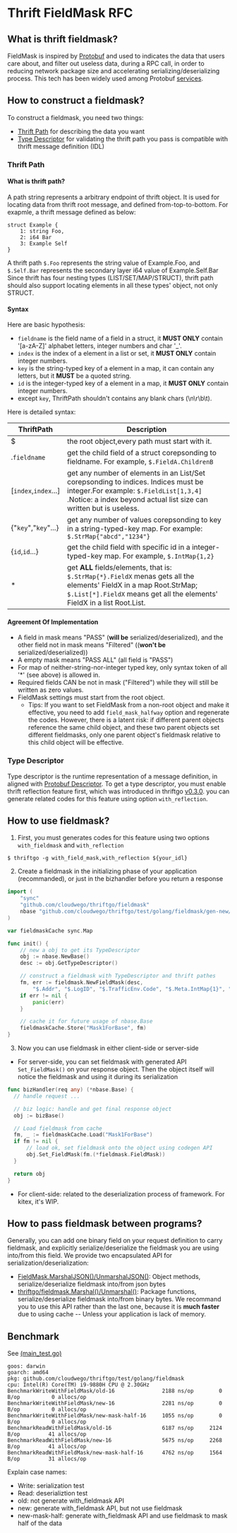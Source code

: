 <!--
 Copyright 2023 CloudWeGo Authors
 
 Licensed under the Apache License, Version 2.0 (the "License");
 you may not use this file except in compliance with the License.
 You may obtain a copy of the License at
 
     http://www.apache.org/licenses/LICENSE-2.0
 
 Unless required by applicable law or agreed to in writing, software
 distributed under the License is distributed on an "AS IS" BASIS,
 WITHOUT WARRANTIES OR CONDITIONS OF ANY KIND, either express or implied.
 See the License for the specific language governing permissions and
 limitations under the License.
-->
# Thrift FieldMask RFC

## What is thrift fieldmask?
FieldMask is inspired by [Protobuf](https://protobuf.dev/reference/protobuf/google.protobuf/#field-mask) and used to indicates the data that users care about, and filter out useless data, during a RPC call, in order to reducing network package size and accelerating serializing/deserializing process. This tech has been widely used among Protobuf [services](https://netflixtechblog.com/practical-api-design-at-netflix-part-1-using-protobuf-fieldmask-35cfdc606518).

## How to construct a fieldmask?
To construct a fieldmask, you need two things: 
 - [Thrift Path](#thrift-path) for describing the data you want
 - [Type Descriptor](#type-descriptor) for validating the thrift path you pass is compatible with thrift message definition (IDL)

### Thrift Path

#### What is thrift path?
A path string represents a arbitrary endpoint of thrift object. It is used for locating data from thrift root message, and defined from-top-to-bottom.
For exapmle, a thrift message defined as below:
```thrift
struct Example {
    1: string Foo,
    2: i64 Bar
    3: Example Self
}
```
A thrift path `$.Foo` represents the string value of Example.Foo, and `$.Self.Bar` represents the secondary layer i64 value of Example.Self.Bar
Since thrift has four nesting types (LIST/SET/MAP/STRUCT), thrift path should also support locating elements in all these types' object, not only STRUCT.

#### Syntax
Here are basic hypothesis:
- `fieldname` is the field name of a field in a struct, it **MUST ONLY** contain '[a-zA-Z]' alphabet letters, integer numbers and char '_'.
- `index` is the index of a element in a list or set, it **MUST ONLY** contain integer numbers.
- `key` is the string-typed key of a element in a map, it can contain any letters, but it **MUST** be a quoted string.
- `id` is the integer-typed key of a element in a map, it **MUST ONLY** contain integer numbers.
- except `key`, ThriftPath shouldn't contains any blank chars (\n\r\b\t).

Here is detailed syntax:
<!--StartFragment--><byte-sheet-html-origin data-id="1700208276535" data-version="4" data-is-embed="true" data-grid-line-hidden="false" data-copy-type="col">
ThriftPath | Description
-- | --
$ | the root object,every path must start with it.
.`fieldname` | get the child field of a struct corepsonding to fieldname. For example, `$.FieldA.ChildrenB`
[`index`,`index`...] | get any number of elements in an List/Set corepsonding to indices. Indices must be integer.For example: `$.FieldList[1,3,4]` .Notice: a index beyond actual list size can written but is useless.
{"`key`","`key`"...} | get any number of values corepsonding to key in a string-typed-key map. For example: `$.StrMap{"abcd","1234"}` 
{`id`,`id`...} | get the child field with specific id in a integer-typed-key map. For example, `$.IntMap{1,2}` 
\* | get **ALL** fields/elements, that is: `$.StrMap{*}.FieldX` menas gets all the elements' FieldX in a map Root.StrMap; `$.List[*].FieldX` means get all the elements' FieldX in a list Root.List. 
</byte-sheet-html-origin><!--EndFragment-->

#### Agreement Of Implementation
- A field in mask means "PASS" (**will be** serialized/deserialized),  and the other field not in mask means "Filtered" ((**won't be** serialized/deserialized))
- A empty mask means "PASS ALL" (all field is "PASS")
- For map of neither-string-nor-integer typed key, only syntax token of all '*' (see above) is allowed in.
- Required fields CAN be not in mask ("Filtered") while they will still be written as zero values.
- FieldMask settings must start from the root object.
  - Tips: If you want to set FieldMask from a non-root object and make it effective, you need to add `field_mask_halfway` option and regenerate the codes. However, there is a latent risk: if different parent objects reference the same child object, and these two parent objects set different fieldmasks, only one parent object's fieldmask relative to this child object will be effective.

### Type Descriptor
Type descriptor is the runtime representation of a message definition, in aligned with [Protobuf Descriptor](https://github.com/protocolbuffers/protobuf/blob/main/src/google/protobuf/descriptor.proto). To get a type descriptor, you must enable thrift reflection feature first, which was introduced in thriftgo [v0.3.0](https://github.com/cloudwego/thriftgo/pull/83). you can generate related codes for this feature using option `with_reflection`.

## How to use fieldmask?
1. First, you must generates codes for this feature using two options `with_fieldmask` and `with_reflection`
```
$ thriftgo -g with_field_mask,with_reflection ${your_idl}
```
2. Create a fieldmask in the initializing phase of your application (recommanded), or just in the bizhandler before you return a response
```go
import (
	"sync"
	"github.com/cloudwego/thriftgo/fieldmask"
	nbase "github.com/cloudwego/thriftgo/test/golang/fieldmask/gen-new/base"
)

var fieldmaskCache sync.Map

func init() {
	// new a obj to get its TypeDescriptor
	obj := nbase.NewBase()
    desc := obj.GetTypeDescriptor()

	// construct a fieldmask with TypeDescriptor and thrift pathes
	fm, err := fieldmask.NewFieldMask(desc,
		"$.Addr", "$.LogID", "$.TrafficEnv.Code", "$.Meta.IntMap{1}", "$.Meta.StrMap{\"1234\"}", "$.Meta.List[1]", "$.Meta.Set[1]")
	if err != nil {
		panic(err)
	}

	// cache it for future usage of nbase.Base
	fieldmaskCache.Store("Mask1ForBase", fm)
}
```
3. Now you can use fieldmask in either client-side or server-side
  - For server-side, you can set fieldmask with generated API `Set_FieldMask()` on your response object. Then the object itself will notice the fieldmask and using it during its serialization
  ```go
  func bizHandler(req any) (*nbase.Base) {
    // handle request ...

	// biz logic: handle and get final response object
	obj := bizBase()

	// Load fieldmask from cache
	fm, _ := fieldmaskCache.Load("Mask1ForBase")
	if fm != nil {
		// load ok, set fieldmask onto the object using codegen API
		obj.Set_FieldMask(fm.(*fieldmask.FieldMask))
	}

	return obj
  }
  ```
  - For client-side: related to the deserialization process of framework. For kitex, it's WIP.

## How to pass fieldmask between programs?
Generally, you can add one binary field on your request definition to carry fieldmask, and explicitly serialize/deserialize the fieldmask you are using into/from this field. We provide two encapsulated API for serialization/deserialization:
- [FieldMask.MarshalJSON()/UnmarshalJSON()](serdes.go): Object methods, serialize/deserialize fieldmask into/from json bytes
- [thriftgo/fieldmask.Marshal()/Unmarshal()](serdes.go): Package functions, serialize/deserialize fieldmask into/from binary bytes. We recommand you to use this API rather than the last one, because it is **much faster** due to using cache -- Unless your application is lack of memory.


## Benchmark
See [(main_test.go)](../test/golang/fieldmask/main_test.go)
```
goos: darwin
goarch: amd64
pkg: github.com/cloudwego/thriftgo/test/golang/fieldmask
cpu: Intel(R) Core(TM) i9-9880H CPU @ 2.30GHz
BenchmarkWriteWithFieldMask/old-16         	     2188 ns/op	       0 B/op	       0 allocs/op
BenchmarkWriteWithFieldMask/new-16         	     2281 ns/op	       0 B/op	       0 allocs/op
BenchmarkWriteWithFieldMask/new-mask-half-16     1055 ns/op	       0 B/op	       0 allocs/op
BenchmarkReadWithFieldMask/old-16                6187 ns/op	    2124 B/op	      41 allocs/op
BenchmarkReadWithFieldMask/new-16                5675 ns/op	    2268 B/op	      41 allocs/op
BenchmarkReadWithFieldMask/new-mask-half-16      4762 ns/op	    1564 B/op	      31 allocs/op
```
Explain case names:
- Write: serialization test
- Read: deserializtion test
- old: not generate with_fieldmask API
- new: generate with_fieldmask API, but not use fieldmask
- new-mask-half: generate with_fieldmask API and use fieldmask to mask half of the data